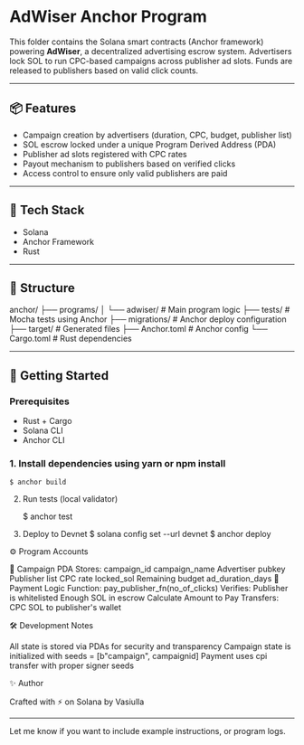 # AdWiser Anchor Program

This folder contains the Solana smart contracts (Anchor framework) powering **AdWiser**, a decentralized advertising escrow system. Advertisers lock SOL to run CPC-based campaigns across publisher ad slots. Funds are released to publishers based on valid click counts.

---

## 📦 Features

- Campaign creation by advertisers (duration, CPC, budget, publisher list)
- SOL escrow locked under a unique Program Derived Address (PDA)
- Publisher ad slots registered with CPC rates
- Payout mechanism to publishers based on verified clicks
- Access control to ensure only valid publishers are paid

---

## 🔧 Tech Stack

- Solana
- Anchor Framework
- Rust

---

## 📁 Structure

anchor/
├── programs/
│ └── adwiser/ # Main program logic
├── tests/ # Mocha tests using Anchor
├── migrations/ # Anchor deploy configuration
├── target/ # Generated files
├── Anchor.toml # Anchor config
└── Cargo.toml # Rust dependencies


---

## 🏁 Getting Started

### Prerequisites

- Rust + Cargo
- Solana CLI
- Anchor CLI

### 1. Install dependencies using yarn or npm install

    $ anchor build

2. Run tests (local validator)

    $ anchor test

3. Deploy to Devnet
    $ solana config set --url devnet
    $ anchor deploy

⚙️ Program Accounts

📌 Campaign PDA
Stores:
campaign_id
campaign_name
Advertiser pubkey
Publisher list
CPC rate
locked_sol
Remaining budget
ad_duration_days
📌 Payment Logic
Function: pay_publisher_fn(no_of_clicks)
Verifies:
Publisher is whitelisted
Enough SOL in escrow
Calculate Amount to Pay
Transfers: CPC SOL to publisher's wallet

🛠️ Development Notes

All state is stored via PDAs for security and transparency
Campaign state is initialized with seeds = [b"campaign", campaignid]
Payment uses cpi transfer with proper signer seeds

✨ Author

Crafted with ⚡ on Solana by Vasiulla


---

Let me know if you want to include example instructions, or program logs.

